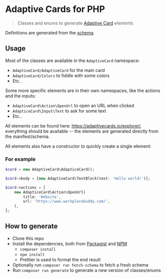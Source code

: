 # Adaptive Cards for PHP

> Classes and enums to generate [Adaptive Card] elements

Definitions are generated from the [schema].

## Usage

Most of the classes are available in the `AdaptiveCard` namespace:

-   `AdaptiveCard/AdaptiveCard` for the main card
-   `AdaptiveCard/Colors` to fiddle with some colors
-   Etc..

Some more specific elements are in their own namespaces, like
the actions and the inputs:

-   `AdaptiveCard\Action\OpenUrl` to open an URL when clicked
-   `AdapticeCard\Input\Text` to ask for some text
-   Etc..

All elements can be found here: https://adaptivecards.io/explorer/, everything
should be available -- the elements are generated directly from the
manifest/schema.

All elements also have a constructor to quickly create a single element:

### For example

```php
$card = new AdaptiveCard\AdapticeCard();

$card->body = [new AdaptiveCard\TextBlock(text: 'Hello world!')];

$card->actions = [
    new AdapticeCard\Action\OpenUrl(
        title: 'Website',
        url: 'https://www.workplacebuddy.com/',
    ),
];
```

## How to generate

-   Clone this repo
-   Install the dependencies, both from [Packagist] and [NPM]
    -   `composer install`
    -   `npm install`
    -   Prettier is used to format the end result
-   Optionally run `composer run fetch-schema` to fetch a fresh schema
-   Run `composer run generate` to generate a new version of classes/enums

[adaptive card]: https://adaptivecards.io/
[schema]: https://raw.githubusercontent.com/microsoft/AdaptiveCards/main/schemas/1.6.0/adaptive-card.json
[packagist]: https://packagist.org/packages/workplacebuddy/adaptive-card
[npm]: https://www.npmjs.com/
